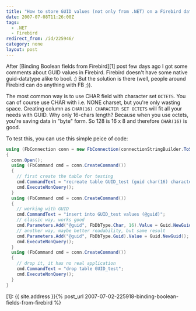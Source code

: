 ```yaml
---
title: "How to store GUID values (not only from .NET) on a Firebird database"
date: 2007-07-08T11:26:00Z
tags:
  - .NET
  - Firebird
redirect_from: /id/225946/
category: none
layout: post
---
```

After [Binding Boolean fields from Firebird][1] post few days ago I got some comments about GUID values in Firebird. Firebird doesn't have some native guid-datatype alike to bool. :) But the solution is there (well, people around Firebird can do anything with FB ;)).

The most common way is to use CHAR field with character set `OCTETS`. You can of course use CHAR with i.e. NONE charset, but you're only wasting space. Creating column as `CHAR(16) CHARACTER SET OCTETS` will fit all your needs with GUID. Why only 16-chars length? Because when you use octets, you're saving data in "byte" form. So 128 is 16 x 8 and therefore `CHAR(16)` is good.

To test this, you can use this simple peice of code:

```csharp
using (FbConnection conn = new FbConnection(connectionStringBuilder.ToString()))
{
  conn.Open();
  using (FbCommand cmd = conn.CreateCommand())
  {
    // first create the table for testing
    cmd.CommandText = "recreate table GUID_test (guid char(16) character set octets)";
    cmd.ExecuteNonQuery();
  }
  using (FbCommand cmd = conn.CreateCommand())
  {
    // working with GUID
    cmd.CommandText = "insert into GUID_test values (@guid)";
    // classic way, works good
    cmd.Parameters.Add("@guid", FbDbType.Char, 16).Value = Guid.NewGuid().ToByteArray();
    // another way, maybe better readability, but same result
    cmd.Parameters.Add("@guid", FbDbType.Guid).Value = Guid.NewGuid();
    cmd.ExecuteNonQuery();
  }
  using (FbCommand cmd = conn.CreateCommand())
  {
    // drop it, it has no real application
    cmd.CommandText = "drop table GUID_test";
    cmd.ExecuteNonQuery();
  }
}
```

[1]: {{ site.address }}{% post_url 2007-07-02-225918-binding-boolean-fields-from-firebird %}
